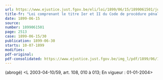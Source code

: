 ```yaml
---
url: https://www.ejustice.just.fgov.be/eli/loi/1899/06/15/1899061501/justel
title-fr: "Loi comprenant le titre Ier et II du Code de procédure pénale militaire. (NOTE : TITRE I abrogé par L 1992-07-24/30, art. 28, 3°; En vigueur : 01-07-1994, en ce qui concerne les membres du personnel de la gendarmerie) (NOTE : Consultation des versions antérieures à partir du 01-01-1990 et mise à jour au 07-05-2003)"
date: 1899-06-15
source:
number: 1899061501
page: 2513
case: 1899-06-15/30
publication: 1899-06-30
starts: 10-07-1899
modifies:
pdf-original:
pdf-consolidated: https://www.ejustice.just.fgov.be/img_l/pdf/1899/06/15/1899061501_F.pdf
---
```


(abrogé) <L 2003-04-10/59, art. 108, 010 à 013;  En vigueur :  01-01-2004>
